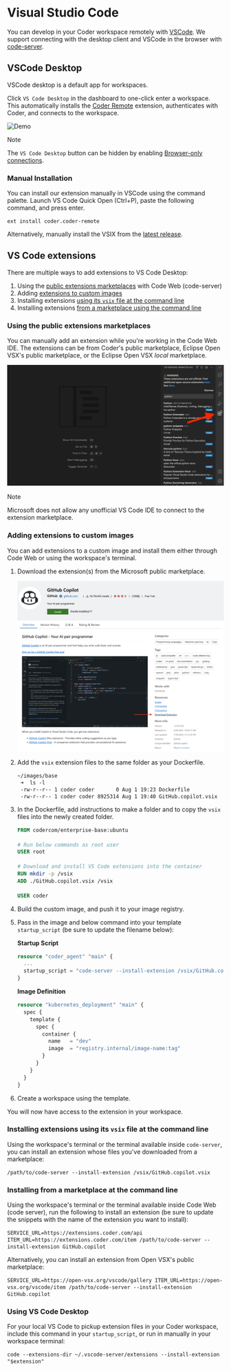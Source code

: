 # Visual Studio Code

You can develop in your Coder workspace remotely with
[VSCode](https://code.visualstudio.com/download). We support connecting with the
desktop client and VSCode in the browser with
[code-server](https://github.com/coder/code-server).

## VSCode Desktop

VSCode desktop is a default app for workspaces.

Click `VS Code Desktop` in the dashboard to one-click enter a workspace. This
automatically installs the [Coder Remote](https://github.com/coder/vscode-coder)
extension, authenticates with Coder, and connects to the workspace.

![Demo](https://github.com/coder/vscode-coder/raw/main/demo.gif?raw=true)

> [!NOTE]
> The `VS Code Desktop` button can be hidden by enabling
> [Browser-only connections](../../admin/networking/index.md#browser-only-connections).

### Manual Installation

You can install our extension manually in VSCode using the command palette.
Launch VS Code Quick Open (Ctrl+P), paste the following command, and press
enter.

```text
ext install coder.coder-remote
```

Alternatively, manually install the VSIX from the
[latest release](https://github.com/coder/vscode-coder/releases/latest).

## VS Code extensions

There are multiple ways to add extensions to VS Code Desktop:

1. Using the
   [public extensions marketplaces](#using-the-public-extensions-marketplaces)
   with Code Web (code-server)
1. Adding [extensions to custom images](#adding-extensions-to-custom-images)
1. Installing extensions
   [using its `vsix` file at the command line](#installing-extensions-using-its-vsix-file-at-the-command-line)
1. Installing extensions
   [from a marketplace using the command line](#installing-from-a-marketplace-at-the-command-line)

### Using the public extensions marketplaces

You can manually add an extension while you're working in the Code Web IDE. The
extensions can be from Coder's public marketplace, Eclipse Open VSX's public
marketplace, or the Eclipse Open VSX _local_ marketplace.

![Code Web Extensions](../../images/ides/code-web-extensions.png)

> [!NOTE]
> Microsoft does not allow any unofficial VS Code IDE to connect to the
> extension marketplace.

### Adding extensions to custom images

You can add extensions to a custom image and install them either through Code
Web or using the workspace's terminal.

1. Download the extension(s) from the Microsoft public marketplace.

   ![Code Web Extensions](../../images/ides/copilot.png)

1. Add the `vsix` extension files to the same folder as your Dockerfile.

   ```shell
   ~/images/base
    ➜  ls -l
    -rw-r--r-- 1 coder coder       0 Aug 1 19:23 Dockerfile
    -rw-r--r-- 1 coder coder 8925314 Aug 1 19:40 GitHub.copilot.vsix
   ```

1. In the Dockerfile, add instructions to make a folder and to copy the `vsix`
   files into the newly created folder.

   ```Dockerfile
   FROM codercom/enterprise-base:ubuntu

   # Run below commands as root user
   USER root

   # Download and install VS Code extensions into the container
   RUN mkdir -p /vsix
   ADD ./GitHub.copilot.vsix /vsix

   USER coder
   ```

1. Build the custom image, and push it to your image registry.

1. Pass in the image and below command into your template `startup_script` (be
   sure to update the filename below):

   **Startup Script**

   ```tf
   resource "coder_agent" "main" {
     ...
     startup_script = "code-server --install-extension /vsix/GitHub.copilot.vsix"
   }
   ```

   **Image Definition**

   ```tf
   resource "kubernetes_deployment" "main" {
     spec {
       template {
         spec {
           container {
             name   = "dev"
             image  = "registry.internal/image-name:tag"
           }
         }
       }
     }
   }
   ```

1. Create a workspace using the template.

You will now have access to the extension in your workspace.

### Installing extensions using its `vsix` file at the command line

Using the workspace's terminal or the terminal available inside `code-server`,
you can install an extension whose files you've downloaded from a marketplace:

```console
/path/to/code-server --install-extension /vsix/GitHub.copilot.vsix
```

### Installing from a marketplace at the command line

Using the workspace's terminal or the terminal available inside Code Web (code
server), run the following to install an extension (be sure to update the
snippets with the name of the extension you want to install):

```console
SERVICE_URL=https://extensions.coder.com/api ITEM_URL=https://extensions.coder.com/item /path/to/code-server --install-extension GitHub.copilot
```

Alternatively, you can install an extension from Open VSX's public marketplace:

```console
SERVICE_URL=https://open-vsx.org/vscode/gallery ITEM_URL=https://open-vsx.org/vscode/item /path/to/code-server --install-extension GitHub.copilot
```

### Using VS Code Desktop

For your local VS Code to pickup extension files in your Coder workspace,
include this command in your `startup_script`, or run in manually in your
workspace terminal:

```console
code --extensions-dir ~/.vscode-server/extensions --install-extension "$extension"
```
